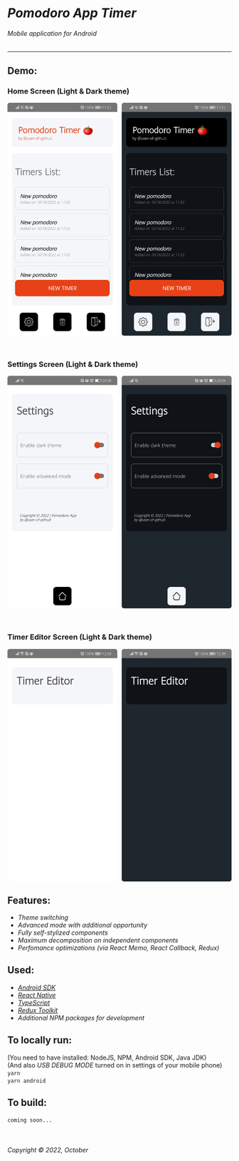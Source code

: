 # _Pomodoro App Timer_
###### _Mobile application for Android_  
<hr>  

## Demo:  
### Home Screen (Light & Dark theme)
<div style="display: flex;">
<img src="./demo-pictures/home-light.jpg" width="250" alt="light theme" style="margin-right: 10px; border-radius: 5px; overflow: hidden;"/>
<img src="./demo-pictures/home-dark.jpg" width="250" alt="dark theme" style="border-radius: 5px; overflow: hidden;"/>
</div>  

&nbsp;  
### Settings Screen (Light & Dark theme)

<div style="display: flex;">
<img src="./demo-pictures/settings-light.jpg" width="250" alt="light theme" style="margin-right: 10px; border-radius: 5px; overflow: hidden;" />
<img src="./demo-pictures/settings-dark.jpg" width="250" alt="dark theme" style="border-radius: 5px; overflow: hidden;"/>
</div>  

&nbsp;
### Timer Editor Screen (Light & Dark theme)

<div style="display: flex;">
<img src="./demo-pictures/editor-light.jpg" width="250" alt="light theme" style="margin-right: 10px; border-radius: 5px; overflow: hidden;" />
<img src="./demo-pictures/editor-dark.jpg" width="250" alt="dark theme" style="border-radius: 5px; overflow: hidden;"/>
</div>

## Features:  
* _Theme switching_  
* _Advanced mode with additional opportunity_
* _Fully self-stylized components_  
* _Maximum decomposition on independent components_  
* _Perfomance optimizations (via React Memo, React Callback, Redux)_


## Used:  
* _[Android SDK](https://developer.android.com/studio)_
* _[React Native](https://reactnative.dev/)_  
* _[TypeScript](https://www.typescriptlang.org/)_  
* _[Redux Toolkit](https://redux-toolkit.js.org/)_  
* _Additional NPM packages for development_



## To locally run:  
(You need to have installed: NodeJS, NPM, Android SDK, Java JDK)  
(And also _USB DEBUG MODE_ turned on in settings of your mobile phone)  
`yarn`  
`yarn android`  

## To build:  
`coming soon...`  

&nbsp;  
###### Copyright © 2022, October

